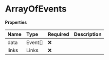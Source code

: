 # ArrayOfEvents

**Properties**

| Name  | Type    | Required | Description |
| :---- | :------ | :------- | :---------- |
| data  | Event[] | ❌       |             |
| links | Links   | ❌       |             |
